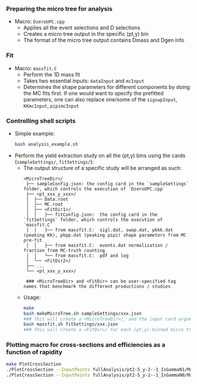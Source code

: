 ### Preparing the micro tree for analysis
- Macro: `DzeroUPC.cpp`
	- Applies all the event selections and D selections
	- Creates a micro tree output in the specific (pt,y) bin
	- The format of the micro tree output contains Dmass and Dgen info

### Fit
- Macro: `massfit.C`
	- Perform the 1D mass fit
	- Takes two essential inputs: `dataInput` and `mcInput`
	- Determines the shape parameters for different components by doing the MC fits first. If one would want to specify the prefitted parameters, one can also replace one/some of the `sigswpInput`, `KKmcInput`, `pipimcInput`

### Controlling shell scripts
- Simple example:
	```bash
	bash analysis_example.sh
	```
- Perform the yield extraction study on all the (pt,y) bins using the cards (`sampleSettings/`, `fitSettings/`):
	- The output structure of a specific study will be arranged as such:
		```
		<MicroTreeDir>/
		 ├── sampleConfig.json: the config card in the `sampleSettings` folder, which controls the execution of `DzeroUPC.cpp` 
		 ├── <pt_xxx_y_xxx>/
		 │	├── Data.root
		 │	├── MC.root
  		 │	├── <FitDir1>/
		 │	│ 	├── fitConfig.json:  the config card in the `fitSettings` folder, which controls the execution of `massfit.C`
		 │	│ 	├── from massfit.C:  sigl.dat, swap.dat, pkkk.dat (peaking KK), pkpp.dat (peaking pipi) shape parameters from MC pre-fit
		 │	│ 	├── from massfit.C:  events.dat normalization / fraction from MC-truth counting
		 │	│ 	└── from massfit.C:  pdf and log
		 │	└── <FitDir2>/
		 ├── ...
		 └── <pt_xxx_y_xxx>/

		 ### <MicroTreeDir> and <FitDir> can be user-specified tag names that benchmark the different productions / studies
		```
	- Usage:
		```bash
		make
		bash makeMicroTree.sh sampleSettings/xxx.json
		### This will create a <MicroTreeDir>/, and the input card argument would be copied under this folder as sampleConfig.json
		bash massfit.sh fitSettings/xxx.json
		### This will create a <FitDir>/ for each (pt,y)-binned micro tree sample, and the input card argument would be copied under this folder as fitConfig.json
		```

### Plotting macro for cross-sections and efficiencies as a function of rapidity
```bash
make PlotCrossSection
./PlotCrossSection --InputPoints fullAnalysis/pt2-5_y-2--1_IsGammaN1/MassFit/correctedYields.md,fullAnalysis/pt2-5_y-1-0_IsGammaN1/MassFit/correctedYields.md,fullAnalysis/pt2-5_y0-1_IsGammaN1/MassFit/correctedYields.md,fullAnalysis/pt2-5_y1-2_IsGammaN1/MassFit/correctedYields.md
./PlotCrossSection --InputPoints fullAnalysis/pt2-5_y-2--1_IsGammaN0/MassFit/correctedYields.md,fullAnalysis/pt2-5_y-1-0_IsGammaN0/MassFit/correctedYields.md,fullAnalysis/pt2-5_y0-1_IsGammaN0/MassFit/correctedYields.md,fullAnalysis/pt2-5_y1-2_IsGammaN0/MassFit/correctedYields.md
```
<!-- dropbox_uploader.sh upload *.pdf /tmp/ -->

<!-- make PlotCrossSection; ./PlotCrossSection --InputPoints fullAnalysis_pthat2eff_gammaN/pt2-5_y-2--1_IsGammaN1/MassFit/correctedYields.md,fullAnalysis_pthat2eff_gammaN/pt2-5_y-1-0_IsGammaN1/MassFit/correctedYields.md,fullAnalysis_pthat2eff_gammaN/pt2-5_y0-1_IsGammaN1/MassFit/correctedYields.md,fullAnalysis_pthat2eff_gammaN/pt2-5_y1-2_IsGammaN1/MassFit/correctedYields.md; dropbox_uploader.sh upload *.pdf /tmp/ -->